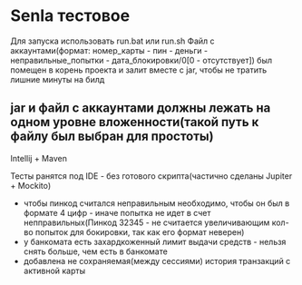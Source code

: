 # Senla тестовое

Для запуска использовать run.bat или run.sh
Файл с аккаунтами(формат: номер_карты - пин - деньги - неправильные_попытки - дата_блокировки/0[0 - отсутствует]) был помещен в корень проекта и залит вместе с jar, чтобы не тратить лишние минуты на билд

## jar и файл с аккаунтами должны лежать на одном уровне вложенности(такой путь к файлу был выбран для простоты)

Intellij + Maven

Тесты ранятся под IDE - без готового скрипта(частично сделаны Jupiter + Mockito)

 - чтобы пинкод считался неправильным необходимо, чтобы он был в формате 4 цифр - иначе попытка не идет в счет непправильных(Пинкод 32345 - не считается увеличивающим кол-во попыток для бокировки, так как его формат неверен)
 - у банкомата есть захардкоженный лимит выдачи средств - нельзя снять больше, чем есть в банкомате
 - добавлена не сохраняемая(между сессиями) история транзакций с активной карты
